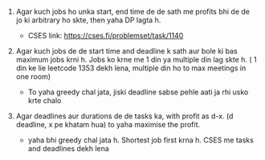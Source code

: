 1) Agar kuch jobs ho unka start, end time de de sath me profits bhi de de jo ki arbitrary ho skte, then yaha DP lagta h.
   - CSES link: https://cses.fi/problemset/task/1140
     
2) Agar kuch jobs de de start time and deadline k sath aur bole ki bas maximum jobs krni h. Jobs ko krne me 1 din ya multiple din lag skte h. ( 1 din ke lie leetcode 1353 dekh lena, multiple din ho to max meetings in one room)
   - To yaha greedy chal jata, jiski deadline sabse pehle aati ja rhi usko krte chalo     

3) Agar deadlines aur durations de de tasks ka, with profit as d-x. (d deadline, x pe khatam hua) to yaha maximise the profit.
   - yaha bhi greedy chal jata h. Shortest job first krna h. CSES me tasks and deadlines dekh lena
